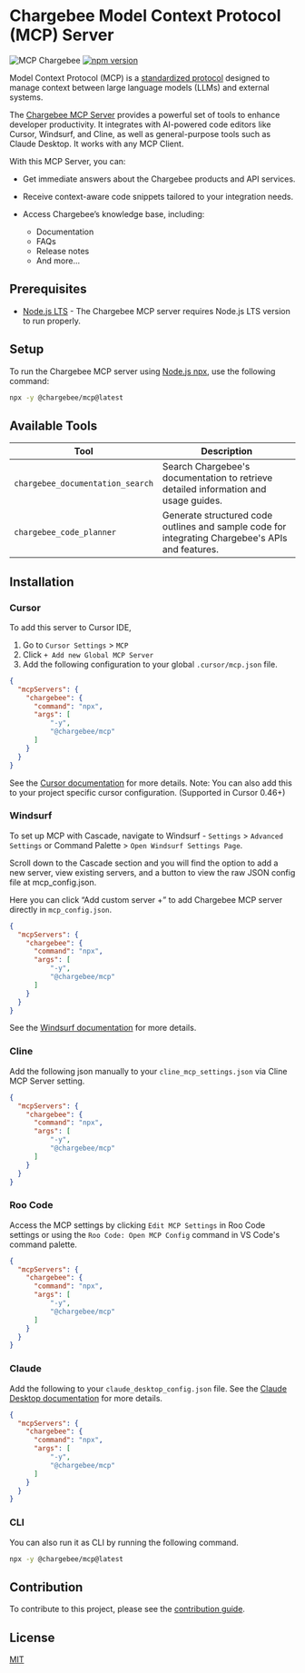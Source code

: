 # Chargebee Model Context Protocol (MCP) Server

![MCP Chargebee](https://img.shields.io/badge/MCP-Chargebee-blue)
[![npm version](https://img.shields.io/npm/v/@chargebee/mcp.svg)](https://www.npmjs.com/package/@chargebee/mcp)

Model Context Protocol (MCP) is a [standardized protocol](https://modelcontextprotocol.io/introduction) designed to manage context between large language models (LLMs) and external systems.

The [Chargebee MCP Server](https://npmjs.com/package/@chargebee/mcp) provides a powerful set of tools to enhance developer productivity. It integrates with AI-powered code editors like Cursor, Windsurf, and Cline, as well as general-purpose tools such as Claude Desktop. It works with any MCP Client.

With this MCP Server, you can:  

- Get immediate answers about the Chargebee products and API services.

- Receive context-aware code snippets tailored to your integration needs.

- Access Chargebee’s knowledge base, including:
  - Documentation
  - FAQs
  - Release notes
  - And more...


## Prerequisites

- [Node.js LTS](https://nodejs.org/en/download/) - The Chargebee MCP server requires Node.js LTS version to run properly.

## Setup

To run the Chargebee MCP server using [Node.js npx](https://docs.npmjs.com/cli/v10/commands/npx), use the following command:

```sh
npx -y @chargebee/mcp@latest
```

## Available Tools

| Tool                                 | Description                                                                                      |
| -------------------------------------| -------------------------------------------------------------------------------------------------|
| `chargebee_documentation_search`     | Search Chargebee's documentation to retrieve detailed information and usage guides.              |
| `chargebee_code_planner`             | Generate structured code outlines and sample code for integrating Chargebee's APIs and features. |


## Installation


### Cursor

To add this server to Cursor IDE,

1. Go to `Cursor Settings` > `MCP`
2. Click `+ Add new Global MCP Server`
3. Add the following configuration to your global `.cursor/mcp.json` file.

```json
{
  "mcpServers": {
    "chargebee": {
      "command": "npx",
      "args": [
          "-y",
          "@chargebee/mcp"
      ]
    }
  }
}
```
See the [Cursor documentation](https://docs.cursor.com/context/model-context-protocol) for more details. Note: You can also add this to your project specific cursor configuration. (Supported in Cursor 0.46+) 


### Windsurf

To set up MCP with Cascade, navigate to Windsurf - `Settings` > `Advanced Settings` or Command Palette > `Open Windsurf Settings Page`.

Scroll down to the Cascade section and you will find the option to add a new server, view existing servers, and a button to view the raw JSON config file at mcp_config.json.

Here you can click “Add custom server +” to add Chargebee MCP server directly in `mcp_config.json`.

```json
{
  "mcpServers": {
    "chargebee": {
      "command": "npx",
      "args": [
          "-y",
          "@chargebee/mcp"
      ]
    }
  }
}
```

See the [Windsurf documentation](https://docs.codeium.com/windsurf/mcp) for more details.


### Cline

Add the following json manually to your `cline_mcp_settings.json` via Cline MCP Server setting.

```json
{
  "mcpServers": {
    "chargebee": {
      "command": "npx",
      "args": [
          "-y",
          "@chargebee/mcp"
      ]
    }
  }
}
```

### Roo Code

Access the MCP settings by clicking `Edit MCP Settings` in Roo Code settings or using the `Roo Code: Open MCP Config` command in VS Code's command palette.

```json
{
  "mcpServers": {
    "chargebee": {
      "command": "npx",
      "args": [
          "-y",
          "@chargebee/mcp"
      ]
    }
  }
}
```


### Claude

Add the following to your `claude_desktop_config.json` file. See the [Claude Desktop documentation](https://modelcontextprotocol.io/quickstart/user) for more details.

```json
{
  "mcpServers": {
    "chargebee": {
      "command": "npx",
      "args": [
          "-y",
          "@chargebee/mcp"
      ]
    }
  }
}
```


### CLI

You can also run it as CLI by running the following command.

```sh
npx -y @chargebee/mcp@latest
```


## Contribution

To contribute to this project, please see the [contribution guide](CONTRIBUTING.md).

## License

[MIT](https://github.com/chargebee/agentkit/blob/main/LICENSE)
